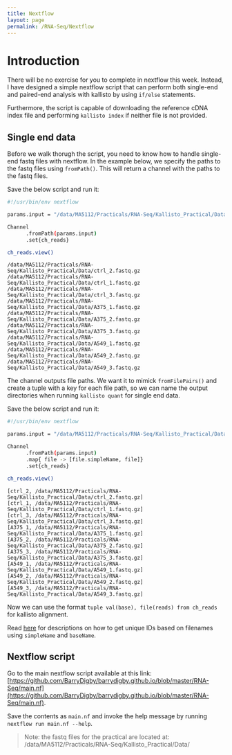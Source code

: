 ```yaml
---
title: Nextflow
layout: page
permalink: /RNA-Seq/Nextflow
---
```


# Introduction
There will be no exercise for you to complete in nextflow this week. Instead, I have designed a simple nextflow script that can perform both single-end and paired-end analysis with kallisto by using `if/else` statements.

Furthermore, the script is capable of downloading the reference cDNA index file and performing `kallisto index` if neither file is not provided.

## Single end data
Before we walk thorugh the script, you need to know how to handle single-end fastq files with nextflow. In the example below, we specify the paths to the fastq files using `fromPath()`. This will return a channel with the paths to the fastq files.

Save the below script and run it:

```bash
#!/usr/bin/env nextflow

params.input = "/data/MA5112/Practicals/RNA-Seq/Kallisto_Practical/Data/*.fastq.gz"

Channel
      .fromPath(params.input)
      .set{ch_reads}

ch_reads.view()
```

```
/data/MA5112/Practicals/RNA-Seq/Kallisto_Practical/Data/ctrl_2.fastq.gz
/data/MA5112/Practicals/RNA-Seq/Kallisto_Practical/Data/ctrl_1.fastq.gz
/data/MA5112/Practicals/RNA-Seq/Kallisto_Practical/Data/ctrl_3.fastq.gz
/data/MA5112/Practicals/RNA-Seq/Kallisto_Practical/Data/A375_1.fastq.gz
/data/MA5112/Practicals/RNA-Seq/Kallisto_Practical/Data/A375_2.fastq.gz
/data/MA5112/Practicals/RNA-Seq/Kallisto_Practical/Data/A375_3.fastq.gz
/data/MA5112/Practicals/RNA-Seq/Kallisto_Practical/Data/A549_1.fastq.gz
/data/MA5112/Practicals/RNA-Seq/Kallisto_Practical/Data/A549_2.fastq.gz
/data/MA5112/Practicals/RNA-Seq/Kallisto_Practical/Data/A549_3.fastq.gz
```

The channel outputs file paths. We want it to mimick `fromFilePairs()` and create a tuple with a key for each file path, so we can name the output directories when running `kallisto quant` for single end data.

Save the below script and run it:

```bash
#!/usr/bin/env nextflow

params.input = "/data/MA5112/Practicals/RNA-Seq/Kallisto_Practical/Data/*.fastq.gz"

Channel
      .fromPath(params.input)
      .map{ file -> [file.simpleName, file]}
      .set{ch_reads}

ch_reads.view()
```

```
[ctrl_2, /data/MA5112/Practicals/RNA-Seq/Kallisto_Practical/Data/ctrl_2.fastq.gz]
[ctrl_1, /data/MA5112/Practicals/RNA-Seq/Kallisto_Practical/Data/ctrl_1.fastq.gz]
[ctrl_3, /data/MA5112/Practicals/RNA-Seq/Kallisto_Practical/Data/ctrl_3.fastq.gz]
[A375_1, /data/MA5112/Practicals/RNA-Seq/Kallisto_Practical/Data/A375_1.fastq.gz]
[A375_2, /data/MA5112/Practicals/RNA-Seq/Kallisto_Practical/Data/A375_2.fastq.gz]
[A375_3, /data/MA5112/Practicals/RNA-Seq/Kallisto_Practical/Data/A375_3.fastq.gz]
[A549_1, /data/MA5112/Practicals/RNA-Seq/Kallisto_Practical/Data/A549_1.fastq.gz]
[A549_2, /data/MA5112/Practicals/RNA-Seq/Kallisto_Practical/Data/A549_2.fastq.gz]
[A549_3, /data/MA5112/Practicals/RNA-Seq/Kallisto_Practical/Data/A549_3.fastq.gz]
```

Now we can use the format `tuple val(base), file(reads) from ch_reads` for kallisto alignment.

Read [here](https://www.nextflow.io/docs/latest/faq.html?highlight=simplename#how-do-i-get-a-unique-id-based-on-the-file-name) for descriptions on how to get unique IDs based on filenames using `simpleName` and `baseName`. 

## Nextflow script
Go to the main nextflow script available at this link: [https://github.com/BarryDigby/barrydigby.github.io/blob/master/RNA-Seq/main.nf](https://github.com/BarryDigby/barrydigby.github.io/blob/master/RNA-Seq/main.nf).

Save the contents as `main.nf` and invoke the help message by running `nextflow run main.nf --help`.  

> Note: the fastq files for the practical are located at: /data/MA5112/Practicals/RNA-Seq/Kallisto_Practical/Data/
